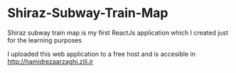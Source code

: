 # Shiraz-Subway-Train-Map
Shiraz subway train map is my first ReactJs application which I created just for the learning purposes

I uploaded this web application to a free host and is accesible in
http://hamidrezaarzaghi.zili.ir
